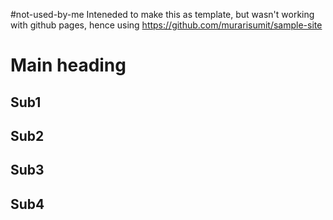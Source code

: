 #not-used-by-me
Inteneded to make this as template, but wasn't working with github pages, hence using https://github.com/murarisumit/sample-site


# Main heading

## Sub1

## Sub2

## Sub3

## Sub4




